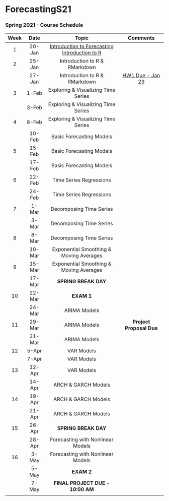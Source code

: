 # ForecastingS21
 
 ### Spring 2021 - Course Schedule

| Week |   Date |                                                                     Topic                                                              |                    Comments                   |
|:----:|:------:|:--------------------------------------------------------------------------------------------------------------------------------------:|:---------------------------------------------:|
| 1    | 20-Jan | [Introduction to Forecasting](Lectures/1.Intro/1.Intro_Time_Series.pdf)  <br>[Introduction to R](Lectures/1.Intro/R_Introduction.html) |                                               |
| 2    | 25-Jan | Introduction to R \&   RMarkdown                                                                                                       |                                               |
|      | 27-Jan | Introduction to R \&   RMarkdown                                                                                                       | [HW1 Due - Jan 29](https://www.datacamp.com/) |
| 3    | 1-Feb  | Exploring \& Visualizing Time   Series                                                                                                 |                                               |
|      | 3-Feb  | Exploring \& Visualizing Time   Series                                                                                                 |                                               |
| 4    | 8-Feb  | Exploring \& Visualizing Time Series                                                                                                   |                                               |
|      | 10-Feb | Basic Forecasting Models                                                                                                               |                                               |
| 5    | 15-Feb | Basic Forecasting Models                                                                                                               |                                               |
|      | 17-Feb | Basic Forecasting Models                                                                                                               |                                               |
| 6    | 22-Feb | Time Series Regressions                                                                                                                |                                               |
|      | 24-Feb | Time Series Regressions                                                                                                                |                                               |
| 7    | 1-Mar  | Decomposing Time Series                                                                                                                |                                               |
|      | 3-Mar  | Decomposing Time Series                                                                                                                |                                               |
| 8    | 8-Mar  | Decomposing Time Series                                                                                                                |                                               |
|      | 10-Mar | Exponential Smoothing   \& Moving Averages                                                                                             |                                               |
| 9    | 15-Mar | Exponential Smoothing   \& Moving Averages                                                                                             |                                               |
|      | 17-Mar | **SPRING BREAK DAY**                                                                                                                   |                                               |
| 10   | 22-Mar | **EXAM 1**                                                                                                                             |                                               |
|      | 24-Mar | ARIMA Models                                                                                                                           |                                               |
| 11   | 29-Mar | ARIMA Models                                                                                                                           | **Project Proposal Due**                      |
|      | 31-Mar | ARIMA Models                                                                                                                           |                                               |
| 12   | 5-Apr  | VAR Models                                                                                                                             |                                               |
|      | 7-Apr  | VAR Models                                                                                                                             |                                               |
| 13   | 12-Apr | VAR Models                                                                                                                             |                                               |
|      | 14-Apr | ARCH \& GARCH Models                                                                                                                   |                                               |
| 14   | 19-Apr | ARCH \& GARCH Models                                                                                                                   |                                               |
|      | 21-Apr | ARCH \& GARCH Models                                                                                                                   |                                               |
| 15   | 26-Apr | **SPRING BREAK DAY**                                                                                                                   |                                               |
|      | 28-Apr | Forecasting with Nonlinear Models                                                                                                      |                                               |
| 16   | 3-May  | Forecasting with Nonlinear Models                                                                                                      |                                               |
|      | 5-May  | **EXAM 2**                                                                                                                             |                                               |
|      | 7-May  | **FINAL PROJECT DUE - 10:00 AM**                                                                                                       |                                               |
|      |        |                                                                                                                                        |                                               |
